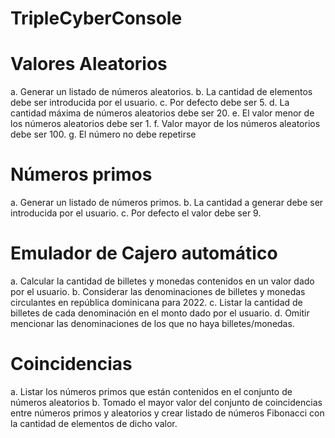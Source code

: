 # TripleCyberConsole

# Valores Aleatorios

a. Generar un listado de números aleatorios.
b. La cantidad de elementos debe ser introducida por el usuario.
c. Por defecto debe ser 5.
d. La cantidad máxima de números aleatorios debe ser 20.
e. El valor menor de los números aleatorios debe ser 1.
f. Valor mayor de los números aleatorios debe ser 100.
g. El número no debe repetirse

# Números primos

a. Generar un listado de números primos.
b. La cantidad a generar debe ser introducida por el usuario.
c. Por defecto el valor debe ser 9.


# Emulador de Cajero automático

a. Calcular la cantidad de billetes y monedas contenidos en un valor dado por el usuario.
b. Considerar las denominaciones de billetes y monedas circulantes en república dominicana para 2022.
c. Listar la cantidad de billetes de cada denominación en el monto dado por el usuario.
d. Omitir mencionar las denominaciones de los que no haya billetes/monedas.


# Coincidencias

a. Listar los números primos que están contenidos en el conjunto de números aleatorios
b. Tomado el mayor valor del conjunto de coincidencias entre números primos y aleatorios y crear listado de números Fibonacci con la cantidad de elementos de dicho valor.
